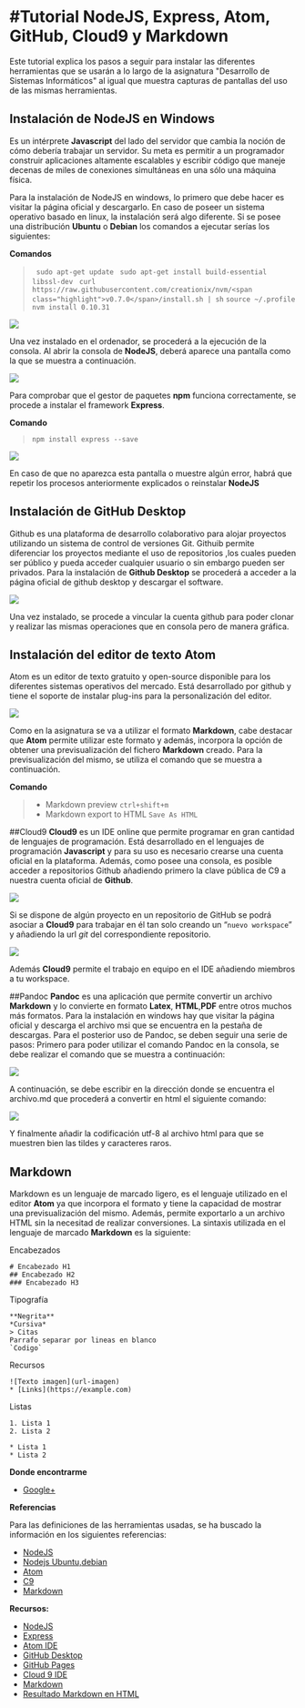 #Tutorial NodeJS, Express, Atom, GitHub, Cloud9 y Markdown
======================================================
Este tutorial explica los pasos a seguir para instalar las diferentes herramientas que se usarán a lo largo de la asignatura "Desarrollo de Sistemas Informáticos" al igual que muestra capturas de pantallas del uso de las mismas herramientas.


## Instalación de NodeJS en Windows

Es un intérprete **Javascript** del lado del servidor que cambia la noción de cómo debería trabajar un servidor. Su meta es permitir a un programador construir aplicaciones altamente escalables y escribir código que maneje decenas de miles de conexiones simultáneas en una sólo una máquina física.

Para la instalación de NodeJS en windows, lo primero que debe hacer es visitar la página oficial y descargarlo.
En caso de poseer un sistema operativo basado en linux, la instalación será algo diferente. Si se posee una distribución  **Ubuntu** o **Debian** los comandos a ejecutar serías los siguientes:

**Comandos**
>` sudo apt-get update`
>` sudo apt-get install build-essential libssl-dev`
>` curl https://raw.githubusercontent.com/creationix/nvm/<span class="highlight">v0.7.0</span>/install.sh | sh`
>`source ~/.profile`
> `nvm install 0.10.31`

![](images/Node/node1.png)

Una vez instalado en el  ordenador, se procederá a la ejecución de la consola. Al abrir la consola de **NodeJS**, deberá aparece una pantalla como la que se muestra a continuación.

![](images/Node/node2.png)

Para comprobar que el gestor de paquetes **npm** funciona correctamente, se procede a instalar el framework **Express**.

**Comando**
> `npm install express --save`

![](images/Node/node2.png)

En caso de que no aparezca esta pantalla o muestre algún error, habrá que repetir los procesos anteriormente explicados o reinstalar **NodeJS**

## Instalación de GitHub Desktop

Github es una plataforma de desarrollo colaborativo para alojar proyectos utilizando un sistema de control de versiones Git. Githuib permite diferenciar los proyectos mediante el uso de repositorios ,los cuales pueden ser público y pueda acceder cualquier usuario o sin embargo pueden ser privados.
Para la instalación de **Github Desktop** se procederá a acceder a la página oficial de github desktop y descargar el software.

![](images/Github/git1.png)

Una vez instalado, se procede a vincular la cuenta github para poder clonar y realizar las mismas operaciones que en consola pero de manera gráfica.

## Instalación del editor de texto Atom

Atom es un editor de texto gratuito y open-source disponible para los diferentes sistemas operativos del mercado. Está desarrollado por github y tiene el soporte de instalar plug-ins para la personalización del editor.

![](images/Atom/atom1.png)

Como en la asignatura se va a utilizar el formato **Markdown**, cabe destacar que **Atom** permite utilizar este formato y además, incorpora  la opción de obtener una previsualización del fichero **Markdown** creado. Para la previsualización del mismo, se utiliza  el comando que se muestra a continuación.

**Comando**

> * Markdown preview `ctrl+shift+m`
> * Markdown export to HTML `Save As HTML`

##Cloud9
**Cloud9** es un IDE online  que permite programar en gran cantidad de lenguajes de programación. Está desarrollado en el lenguajes de programación **Javascript** y para su uso es necesario crearse una cuenta oficial en la plataforma. Además, como posee una consola, es posible acceder a repositorios Github añadiendo primero la clave pública de C9 a nuestra cuenta oficial de **Github**.

![](images/C9/c9_1.png)

Si se dispone de algún proyecto en un repositorio de GitHub se podrá  asociar a **Cloud9** para trabajar en él tan solo creando un “`nuevo workspace`” y añadiendo la url *git* del correspondiente repositorio.

![](images/C9/c9_2.png)

Además **Cloud9** permite el trabajo en equipo en el IDE añadiendo miembros a tu workspace.

##Pandoc
**Pandoc** es una aplicación que permite convertir un archivo **Markdown** y lo convierte en formato **Latex**, **HTML**,**PDF** entre otros muchos más formatos. Para la instalación en windows hay que visitar la página oficial y descarga el archivo msi que se encuentra en la pestaña de descargas.
Para el posterior uso de Pandoc, se deben seguir una serie de pasos:
Primero  para poder utilizar el comando Pandoc en la consola, se debe realizar el comando que se muestra a continuación:

![](images/Pandoc/pandoc1.png)

A continuación, se debe escribir en la dirección donde se encuentra el archivo.md que procederá a convertir en html el siguiente comando:

![](images/Pandoc/pandoc2.png)

Y finalmente añadir la codificación utf-8 al archivo html para que se muestren bien las tildes y caracteres raros.


## Markdown

Markdown es un lenguaje de marcado ligero, es el lenguaje utilizado en el editor **Atom** ya que incorpora el formato y tiene la capacidad de mostrar una previsualización del mismo. Además, permite exportarlo a un archivo HTML sin la necesitad de realizar conversiones. La sintaxis utilizada en el lenguaje de marcado **Markdown** es la siguiente:

Encabezados
```
# Encabezado H1
## Encabezado H2
### Encabezado H3
```
Tipografía
```
**Negrita**
*Cursiva*
> Citas
Parrafo separar por lineas en blanco
`Codigo`
```
Recursos
```
![Texto imagen](url-imagen)
* [Links](https://example.com)
```
Listas
```
1. Lista 1
2. Lista 2

* Lista 1
* Lista 2
```
**Donde encontrarme**

* [Google+](https://plus.google.com/u/0/111356122995885561622)

**Referencias**

 Para las definiciones de las herramientas usadas, se ha buscado la información en los siguientes referencias:

 * [NodeJS](https://www.ibm.com/developerworks/ssa/opensource/library/os-nodejs/)
 * [Nodejs Ubuntu,debian](https://carlosazaustre.es/blog/como-instalar-node-js-en-ubuntu/)
 * [Atom](https://en.wikipedia.org/wiki/Atom_(text_editor))
 * [C9](https://en.wikipedia.org/wiki/Cloud9_IDE)
 * [Markdown](https://es.wikipedia.org/wiki/Markdown)

**Recursos:**

* [NodeJS](https://nodejs.org)
* [Express](http://expressjs.com)
* [Atom IDE](https://atom.io)
* [GitHub Desktop](https://desktop.github.com)
* [GitHub Pages](https://pages.github.com/)
* [Cloud 9 IDE](https://c9.io)
* [Markdown](http://daringfireball.net/projects/markdown/)
* [Resultado Markdown en HTML](https://github.com/alu0100505078/rafa-daniel-pedro-dsi1516)
